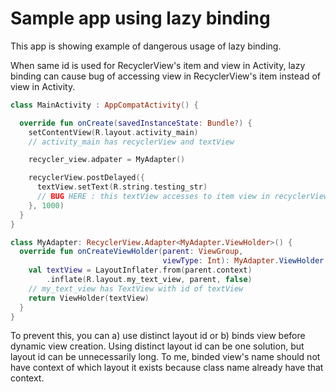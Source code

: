 # Sample app using lazy binding

This app is showing example of dangerous usage of lazy binding.

When same id is used for RecyclerView's item and view in Activity, lazy binding can cause bug of accessing view in RecyclerView's item instead of view in Activity.

```kotlin
class MainActivity : AppCompatActivity() {

  override fun onCreate(savedInstanceState: Bundle?) {
    setContentView(R.layout.activity_main)
    // activity_main has recyclerView and textView

    recycler_view.adpater = MyAdapter()

    recyclerView.postDelayed({
      textView.setText(R.string.testing_str)
      // BUG HERE : this textView accesses to item view in recyclerView.
    }, 1000)
  }
}

class MyAdapter: RecyclerView.Adapter<MyAdapter.ViewHolder>() {
  override fun onCreateViewHolder(parent: ViewGroup,
                                  viewType: Int): MyAdapter.ViewHolder {
    val textView = LayoutInflater.from(parent.context)
        .inflate(R.layout.my_text_view, parent, false)
    // my_text_view has TextView with id of textView
    return ViewHolder(textView)
  }
}
```

To prevent this, you can a) use distinct layout id or b) binds view before dynamic view creation. Using distinct layout id can be one solution, but layout id can be unnecessarily long. To me, binded view's name should not have context of which layout it exists because class name already have that context.

